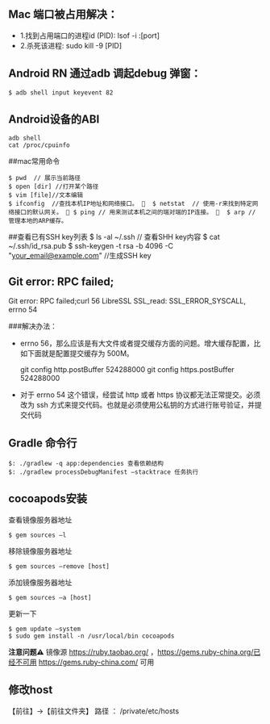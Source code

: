 ## Mac 端口被占用解决：

* 1.找到占用端口的进程id  (PID): lsof -i :[port]
* 2.杀死该进程:  sudo kill -9 [PID]

## Android RN 通过adb 调起debug 弹窗：

    $ adb shell input keyevent 82
    
## Android设备的ABI
	adb shell 
	cat /proc/cpuinfo   
       
##mac常用命令

	$ pwd  // 展示当前路径 
	$ open [dir] //打开某个路径
	$ vim [file]//文本编辑
	$ ifconfig  //查找本机IP地址和网络接口。 	$ netstat  // 使用-r来找到特定网络接口的默认网关。 	$ ping // 用来测试本机之间的端对端的IP连接。 	$ arp // 管理本地的ARP缓存。
	
	
##查看已有SSH  key列表
	$ ls -al ~/.ssh // 查看SHH key内容
	$ cat ~/.ssh/id_rsa.pub
	$ ssh-keygen -t rsa -b 4096 -C "your_email@example.com" //生成SSH key
	
## Git error: RPC failed; 
  Git error: RPC failed;curl 56 LibreSSL SSL_read: SSL_ERROR_SYSCALL, errno 54
  
###解决办法：

* errno 56，那么应该是有大文件或者提交缓存方面的问题。增大缓存配置，比如下面就是配置提交缓存为 500M。

	git config http.postBuffer 524288000 
	git config https.postBuffer 524288000   
* 对于 errno 54 这个错误，经尝试 http 或者 https 协议都无法正常提交。必须改为 ssh 方式来提交代码。也就是必须使用公私钥的方式进行账号验证，并提交代码

## Gradle 命令行
	$: ./gradlew -q app:dependencies 查看依赖结构
	$: ./gradlew processDebugManifest –stacktrace 任务执行

## cocoapods安装
查看镜像服务器地址

	$ gem sources –l
移除镜像服务器地址

	$ gem sources –remove [host]
添加镜像服务器地址

	$ gem sources –a [host]
更新一下

	$ gem update –system
	$ sudo gem install -n /usr/local/bin cocoapods
	
**注意问题⚠️**
镜像源 https://ruby.taobao.org/ ，https://gems.ruby-china.org/已经不可用
https://gems.ruby-china.com/ 可用

## 修改host
【前往】->【前往文件夹】
 路径 ： /private/etc/hosts



